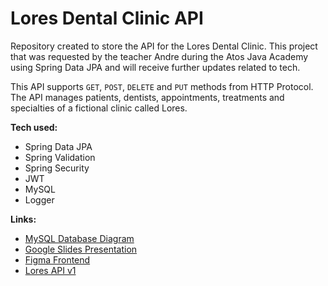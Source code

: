 # Lores Dental Clinic API
Repository created to store the API for the Lores Dental Clinic. This project that was requested by the teacher Andre during the Atos Java Academy using Spring Data JPA
and will receive further updates related to tech.

This API supports <code>GET</code>, <code>POST</code>, <code>DELETE</code> and <code>PUT</code> methods from HTTP Protocol. The API manages patients, dentists, appointments, treatments and specialties of a fictional clinic called Lores.

<b>Tech used:</b>
<ul>
<li>Spring Data JPA</li>
<li>Spring Validation</li>
<li>Spring Security</li>
<li>JWT</li>
<li>MySQL</li>
<li>Logger</li>
</ul>

<b>Links:</b>
<ul>
<li>
<a href="https://drive.google.com/file/d/1dhDSyK5W72HLbJGhAsxQ3gSPgVpraLtO/view?usp=sharing">MySQL Database Diagram</a>
</li>
<li>
<a href="https://drive.google.com/file/d/12kylnNFRyILYy39qLXna_biyDcEnKy1W/view?usp=sharing">Google Slides Presentation</a>
</li>
<li>
<a href="https://www.figma.com/file/knJQ6cFE0HcxCKWGURPIEr/Lores?node-id=0%3A1&t=NXqI9WkSxPoOro39-1">Figma Frontend</a>
</li>
<li>
<a href="https://github.com/gxlpes/lores/tree/api_v1">Lores API v1</a>
</li>
</ul>


